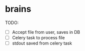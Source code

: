 # brains


TODO:

- [ ] Accept file from user, saves in DB
- [ ] Celery task to process file
- [ ] stdout saved from celery task

